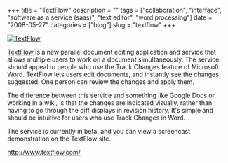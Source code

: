 +++
title = "TextFlow"
description = ""
tags = ["collaboration", "interface", "software as a service (saas)", "text editor", "word processing"]
date = "2008-05-27"
categories = ["blog"]
slug = "textflow"
+++



<p><a href="http://www.flickr.com/photos/jibbajabba/2527203491/" title="TextFlow by jibbajabba, on Flickr"><img src="//farm3.static.flickr.com/2355/2527203491_f3311cf739_o.png" class="notebook-image" alt="TextFlow" /></a></p>
<p><a href="http://www.textflow.com/">TextFlow</a> is a new parallel document editing application and service that allows multiple users to work on a document simultaneously. The service should appeal to people who use the Track Changes feature of Microsoft Word. TextFlow lets users edit documents, and instantly see the changes suggested. One person can review the changes and apply them. </p>
<p>The difference between this service and something like Google Docs or working in a wiki, is that the changes are indicated visually, rather than having to go through the diff displays in revision history. It's simple and should be intuitive for users who use Track Changes in Word. </p>
<p>The service is currently in beta, and you can view a screencast demonstration on the TextFlow site.</p>
    
  <a href="http://www.textflow.com/">http://www.textflow.com/</a>
